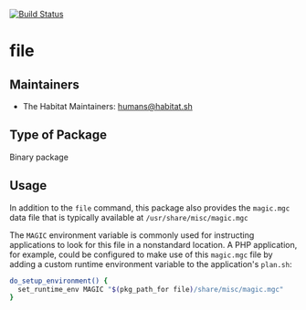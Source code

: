 [![Build Status](https://dev.azure.com/chefcorp-partnerengineering/Chef%20Base%20Plans/_apis/build/status/chef-base-plans.file?branchName=master)](https://dev.azure.com/chefcorp-partnerengineering/Chef%20Base%20Plans/_build/latest?definitionId=74&branchName=master)

# file

## Maintainers

* The Habitat Maintainers: <humans@habitat.sh>

## Type of Package

Binary package

## Usage

In addition to the `file` command, this package also provides the `magic.mgc` data file that is typically available at `/usr/share/misc/magic.mgc`

The `MAGIC` environment variable is commonly used for instructing applications to look for this file in a nonstandard location. A PHP application, for example, could be configured to make use of this `magic.mgc` file by adding a custom runtime environment variable to the application's `plan.sh`:

```bash
do_setup_environment() {
  set_runtime_env MAGIC "$(pkg_path_for file)/share/misc/magic.mgc"
}
```
